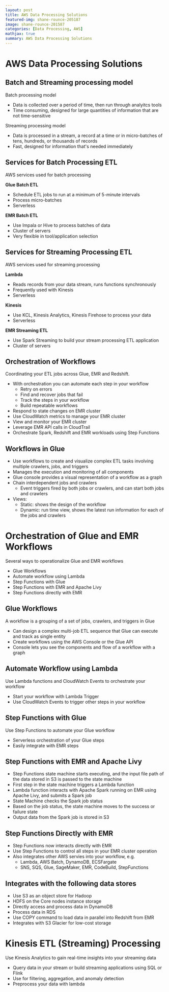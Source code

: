 ```yaml
---
layout: post
title: AWS Data Processing Solutions
featured-img: shane-rounce-205187
image: shane-rounce-201587
categories: [Data Processing, AWS]
mathjax: true
summary: AWS Data Processing Solutions
---
```


# AWS Data Processing Solutions

## Batch and Streaming processing model

Batch processing model
- Data is collected over a period of time, then run through analyitcs tools
- Time consuming, designed for large quantities of information that are not time-sensitive

Streaming processing model
- Data is processed in a stream, a record at a time or in micro-batches of tens, hundreds, or thousands of records
- Fast, designed for information that's needed immediately

## Services for Batch Processing ETL

AWS services used for batch processing

**Glue Batch ETL**
- Schedule ETL jobs to run at a minimum of 5-minute intervals
- Process micro-batches
- Serverless

**EMR Batch ETL**
- Use Impala or Hive to process batches of data
- Cluster of servers
- Very flexible in tool/application selection

## Services for Streaming Processing ETL

AWS services used for streaming processing

**Lambda**
- Reads records from your data stream, runs functions synchronously
- Frequently used with Kinesis
- Serverless

**Kinesis**
- Use KCL, Kinesis Analytics, Kinesis Firehose to process your data
- Serverless

**EMR Streaming ETL**
- Use Spark Streaming to build your stream processing ETL application
- Cluster of servers

## Orchestration of Workflows

Coordinating your ETL jobs across Glue, EMR and Redshift.
- With orchestration you can automate each step in your workflow
  - Retry on errors
  - Find and recover jobs that fail
  - Track the steps in your workflow
  - Build repeatable workflows
- Respond to state changes on EMR cluster
- Use CloudWatch metrics to manage your EMR cluster
- View and monitor your EMR cluster
- Leverage EMR API calls in CloudTrail
- Orchestrate Spark, Redshift and EMR workloads using Step Functions


## Workflows in Glue

- Use workflows to create and visualize complex ETL tasks involving multiple crawlers, jobs, and triggers
- Manages the execution and monitoring of all components
- Glue console provides a visual representation of a workflow as a graph
- Chain interdependent jobs and crawlers
  - Event triggers fired by both jobs or crawlers, and can start both jobs and crawlers
- Views:
  - Static: shows the design of the workflow
  - Dynamic: run time view, shows the latest run information for each of the jobs and crawlers

# Orchestration of Glue and EMR Workflows
Several ways to operationalize Glue and EMR workflows
- Glue Workflows
- Automate workflow using Lambda
- Step Functions with Glue
- Step Functions with EMR and Apache Livy
- Step Functions directly with EMR

## Glue Workflows

A workflow is a grouping of a set of jobs, crawlers, and triggers in Glue
- Can design a complex multi-job ETL sequence that Glue can execute and track as single entity
- Create workflows using the AWS Console or the Glue API
- Console lets you see the components and flow of a workflow with a graph

## Automate Workflow using Lambda

Use Lambda functions and CloudWatch Events to orchestrate your workflow
- Start your workflow with Lambda Trigger
- Use CloudWatch Events to trigger other steps in your workflow

## Step Functions with Glue

Use Step Functions to automate your Glue workflow
- Serverless orchestration of your Glue steps
- Easily integrate with EMR steps

## Step Functions with EMR and Apache Livy

- Step Functions state machine starts executing, and the input file path of the data stored in S3 is passed to the state machine
- First step in the state machine triggers a Lambda function
- Lambda function interacts with Apache Spark running on EMR using Apache Livy, and submits a Spark job
- State Machine checks the Spark job status
- Based on the job status, the state machine moves to the success or failure state
- Output data from the Spark job is stored in S3

## Step Functions Directly with EMR

- Step Functions now interacts directly with EMR
- Use Step Functions to control all steps in your EMR cluster operation
- Also integrates other AWS servies into your workflow, e.g.
  - Lambda, AWS Batch, DynamoDB, ECSFargate
  - SNS, SQS, Glue, SageMaker, EMR, CodeBuild, StepFunctions

## Integrates with the following data stores
- Use S3 as an object store for Hadoop
- HDFS on the Core nodes instance storage
- Directly access and process data in DynamoDB
- Process data in RDS
- Use COPY command to load data in parallel into Redshift from EMR
- Integrates with S3 Glacier for low-cost storage


# Kinesis ETL (Streaming) Processing
Use Kinesis Analytics to gain real-time insights into your streaming data
- Query data in your stream or build streaming applications using SQL or Flink
- Use for filtering, aggregation, and anomaly detection
- Preprocess your data with lambda
